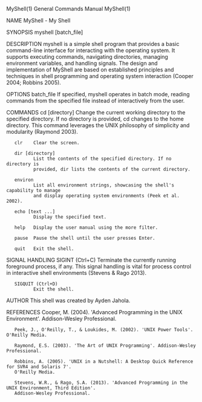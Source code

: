 MyShell(1)                            General Commands Manual                            MyShell(1)

NAME
       MyShell - My Shell

SYNOPSIS
       myshell [batch_file]

DESCRIPTION
       myshell is a simple shell program that provides a basic command-line interface for
       interacting with the operating system. It supports executing commands,
       navigating directories, managing environment variables, and handling signals.
       The design and implementation of MyShell are based on established principles and
       techniques in shell programming and operating system interaction (Cooper 2004; Robbins 2005).

OPTIONS
       batch_file
              If specified, myshell operates in batch mode, reading commands from the
              specified file instead of interactively from the user.

COMMANDS
       cd [directory]
              Change the current working directory to the specified directory. If no
              directory is provided, cd changes to the home directory. This command
              leverages the UNIX philosophy of simplicity and modularity (Raymond 2003).

       clr    Clear the screen.

       dir [directory]
              List the contents of the specified directory. If no directory is
              provided, dir lists the contents of the current directory.

       environ
              List all environment strings, showcasing the shell's capability to manage
              and display operating system environments (Peek et al. 2002).

       echo [text ...]
              Display the specified text.

       help   Display the user manual using the more filter.

       pause  Pause the shell until the user presses Enter.

       quit   Exit the shell.

SIGNAL HANDLING
       SIGINT (Ctrl+C)
              Terminate the currently running foreground process, if any. This signal
              handling is vital for process control in interactive shell environments
              (Stevens & Rago 2013).

       SIGQUIT (Ctrl+D)
              Exit the shell.

AUTHOR
       This shell was created by Ayden Jahola.

REFERENCES
       Cooper, M. (2004). 'Advanced Programming in the UNIX Environment'. Addison-Wesley Professional.

       Peek, J., O'Reilly, T., & Loukides, M. (2002). 'UNIX Power Tools'. O'Reilly Media.

       Raymond, E.S. (2003). 'The Art of UNIX Programming'. Addison-Wesley Professional.

       Robbins, A. (2005). 'UNIX in a Nutshell: A Desktop Quick Reference for SVR4 and Solaris 7'.
       O'Reilly Media.

       Stevens, W.R., & Rago, S.A. (2013). 'Advanced Programming in the UNIX Environment, Third Edition'.
       Addison-Wesley Professional.

